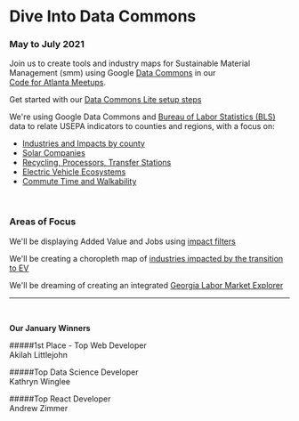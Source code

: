 
# Dive Into Data Commons
<!--
### Saturday, January 23, 2021, 10AM to 5PM
-->
### May to July 2021

Join us to create tools and industry maps for Sustainable Material Management (smm) using Google [Data Commons](https://datacommons.org) in our <a href="https://www.meetup.com/codeforatlanta/" style="white-space:nowrap;">Code for Atlanta Meetups</a>.  

Get started with our [Data Commons Lite setup steps](../../localsite/info/data/datacommons/) 

<!--
<b>Saturday, January 23, 2021 Schedule</b>  

10:00am to 12:00pm - Introductions and Team Building  
12:00pm to 4:00pm - Work Time  
4:00pm to 5:00pm - Team Share Outs  
-->


We're using Google Data Commons and [Bureau of Labor Statistics (BLS)](https://www.bls.gov/data/) data to relate USEPA indicators to counties and regions, with a focus on:  

- <a href="../../../localsite/info/#showloc">Industries and Impacts by county</a>  
- [Solar Companies](../../localsite/map/#show=solar)  
- [Recycling, Processors, Transfer Stations](../../localsite/map/recycling/ga/)   
- [Electric Vehicle Ecosystems](../../localsite/map/#show=vehicles)  
- [Commute Time and Walkability](../../localsite/info/data/)  
<br>

<!--
<b>EV Challenge Statements</b>  

1. Where are concentrations of electric and hydrogen vehicle parts manufacturers emerging?  

2. Where are combustion vehicle manufacturers likely to be impacted?  

3. How can we improve the visualization of supply chain inflow and outflow for local impacts on jobs, value added and the environment?  
-->

<!--
<b>Growing EV Ecosystems</b>  

1. University of Georgia - 33 new Proterra electric buses coming in 2021  
1. Georgia Power - Half of system fleet vehicles will be electric by 2030  
1. Hartsfield–Jackson Atlanta International Airport - [GreeningATL](https://www.17sustainabledevelopmentgoals.org/greeningatl-the-most-resilient-airport-globally/)  
1. Lyft partnership pilot program to add 50 EVs  
1. German GEDIA building $85 million [EV Parts Plant near Dalton, GA](https://www.bizjournals.com/atlanta/news/2020/07/29/gedia-automotive-group-plant-dalton-georgia.html)  
1. Korean SK Innovation's $1.6 billion plant adds $960 million [EV battery expansion in Commerce, GA](https://www.bizjournals.com/atlanta/news/2020/06/30/sk-innovation-georgia-electric-vehicle-plant.html)   
-->

<h3>Areas of Focus</h3>


<!--
County automobile industry employment for 6-digit NAICS 336111.
4-digit NAICS resides in "By-Industry" link [here](https://www.bls.gov/cew/downloadable-data-files.htm), but we will be pulling from the Bureau of Labor Statistics (BLS)&nbsp;API.  
-->

We'll be displaying Added Value and Jobs using <a href="../../io/charts/inflow-outflow/#indicators=VADD,JOBS">impact filters</a>  

We'll be creating a choropleth map of 
<a href="../projects/mobility/">industries impacted by the transition to EV</a>  

We'll be dreaming of creating an integrated [Georgia Labor Market Explorer](https://explorer.gdol.ga.gov/vosnet/Logoff.aspx?Displayonly=1&utype=L&plang=E)  

--- 
<br>

<b>Our January Winners</b>

#####1st Place - Top Web Developer  
Akilah Littlejohn  

#####Top Data Science Developer  
Kathryn Winglee  

#####Top React Developer  
Andrew Zimmer  
<br>
